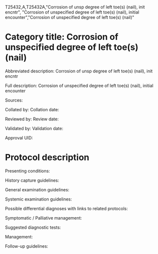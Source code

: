 T25432,A,T25432A,"Corrosion of unsp degree of left toe(s) (nail), init encntr", "Corrosion of unspecified degree of left toe(s) (nail), initial encounter","Corrosion of unspecified degree of left toe(s) (nail)"
# Category title: Corrosion of unspecified degree of left toe(s) (nail)

Abbreviated description: Corrosion of unsp degree of left toe(s) (nail), init encntr

Full description: Corrosion of unspecified degree of left toe(s) (nail), initial encounter

Sources:

Collated by:
Collation date:

Reviewed by:
Review date:

Validated by:
Validation date:

Approval UID:

# Protocol description

Presenting conditions:

History capture guidelines:

General examination guidelines:

Systemic examination guidelines:

Possible differential diagnoses with links to related protocols:

Symptomatic / Palliative management:

Suggested diagnostic tests:

Management:

Follow-up guidelines:
